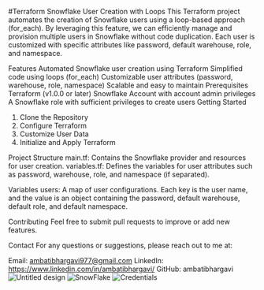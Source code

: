 #Terraform Snowflake User Creation with Loops
This Terraform project automates the creation of Snowflake users using a loop-based approach (for_each). By leveraging this feature, we can efficiently manage and provision multiple users in Snowflake without code duplication. Each user is customized with specific attributes like password, default warehouse, role, and namespace.

Features
Automated Snowflake user creation using Terraform
Simplified code using loops (for_each)
Customizable user attributes (password, warehouse, role, namespace)
Scalable and easy to maintain
Prerequisites
Terraform (v1.0.0 or later)
Snowflake Account with account admin privileges
A Snowflake role with sufficient privileges to create users
Getting Started
1. Clone the Repository
2. Configure Terraform
3. Customize User Data
4. Initialize and Apply Terraform

Project Structure
main.tf: Contains the Snowflake provider and resources for user creation.
variables.tf: Defines the variables for user attributes such as password, warehouse, role, and namespace (if separated).

Variables
users: A map of user configurations. Each key is the user name, and the value is an object containing the password, default warehouse, default role, and default namespace.

Contributing
Feel free to submit pull requests to improve or add new features.

Contact
For any questions or suggestions, please reach out to me at:

Email: ambatibhargavi977@gmail.com
LinkedIn: https://www.linkedin.com/in/ambatibhargavi/
GitHub: ambatibhargavi
![Untitled design](https://github.com/user-attachments/assets/c2c0ac6a-1d1b-4596-b7b0-f3a2e589e6b8)
![SnowFlake](https://github.com/user-attachments/assets/129e11f9-d16e-4e88-9f9d-8cca5fc645e9)
![Credentials](https://github.com/user-attachments/assets/e9c104b8-d098-45d6-8bce-3eddd18804e0)
